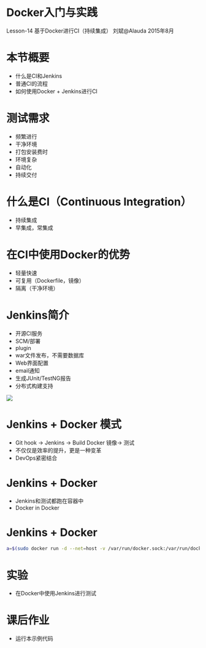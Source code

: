 # Docker入门与实践

Lesson-14 基于Docker进行CI（持续集成）
刘斌@Alauda
2015年8月

# 本节概要

- 什么是CI和Jenkins
- 普通CI的流程
- 如何使用Docker + Jenkins进行CI

# 测试需求

- 频繁进行
- 干净环境
- 打包安装费时
- 环境复杂
- 自动化
- 持续交付

# 什么是CI（Continuous Integration）

- 持续集成
- 早集成，常集成

# 在CI中使用Docker的优势

- 轻量快速
- 可复用（Dockerfile，镜像）
- 隔离（干净环境）

# Jenkins简介

- 开源CI服务
- SCM/部署
- plugin
- war文件发布，不需要数据库
- Web界面配置
- email通知
- 生成JUnit/TestNG报告
- 分布式构建支持

![](./images/jenkins_logo.png)

# Jenkins + Docker 模式

- Git hook -> Jenkins -> Build Docker 镜像-> 测试
- 不仅仅是效率的提升，更是一种变革
- DevOps紧密结合

# Jenkins + Docker

- Jenkins和测试都跑在容器中
- Docker in Docker

# Jenkins + Docker

```bash
a=$(sudo docker run -d --net=host -v /var/run/docker.sock:/var/run/docker.sock -v /usr/bin/docker:/usr/bin/docker -v /sys:/sys -v /lib64:/lib64 -p 8080:8080 j4)
```

# 实验

- 在Docker中使用Jenkins进行测试

# 课后作业

- 运行本示例代码

